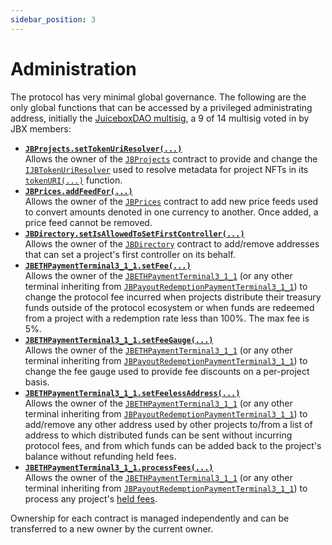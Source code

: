 ```yaml
---
sidebar_position: 3
---
```

# Administration

The protocol has very minimal global governance. The following are the only global functions that can be accessed by a privileged administrating address, initially the [JuiceboxDAO multisig](https://gnosis-safe.io/app/eth:0xAF28bcB48C40dBC86f52D459A6562F658fc94B1e/home), a 9 of 14 multisig voted in by JBX members:

* **[`JBProjects.setTokenUriResolver(...)`](/docs/v4/deprecated/v3/api/contracts/jbprojects/write/settokenuriresolver.md)**<br/>
  Allows the owner of the [`JBProjects`](/docs/v4/deprecated/v3/api/contracts/jbprojects/README.md) contract to provide and change the [`IJBTokenUriResolver`](/docs/v4/deprecated/v3/api/interfaces/ijbtokenuriresolver.md) used to resolve metadata for project NFTs in its [`tokenURI(...)`](/docs/v4/deprecated/v3/api/contracts/jbprojects/read/tokenuri.md) function.
  <br/>
* **[`JBPrices.addFeedFor(...)`](/docs/v4/deprecated/v3/api/contracts/jbprices/write/addfeed.md)**<br/>
  Allows the owner of the [`JBPrices`](/docs/v4/deprecated/v3/api/contracts/jbprices/README.md) contract to add new price feeds used to convert amounts denoted in one currency to another. Once added, a price feed cannot be removed.
  <br/>
* **[`JBDirectory.setIsAllowedToSetFirstController(...)`](/docs/v4/deprecated/v3/api/contracts/jbdirectory/write/setisallowedtosetfirstcontroller.md)**<br/>
  Allows the owner of the [`JBDirectory`](/docs/v4/deprecated/v3/api/contracts/jbdirectory/README.md) contract to add/remove addresses that can set a project's first controller on its behalf.
  <br/>
* **[`JBETHPaymentTerminal3_1_1.setFee(...)`](/docs/v4/deprecated/v3/api/contracts/or-payment-terminals/or-abstract/jbpayoutredemptionpaymentterminal3_1_1.md#setfee)**<br/>
  Allows the owner of the [`JBETHPaymentTerminal3_1_1`](/docs/v4/deprecated/v3/api/contracts/or-payment-terminals/jbethpaymentterminal3_1_1.md) (or any other terminal inheriting from [`JBPayoutRedemptionPaymentTerminal3_1_1`](/docs/v4/deprecated/v3/api/contracts/or-payment-terminals/or-abstract/jbpayoutredemptionpaymentterminal3_1_1.md)) to change the protocol fee incurred when projects distribute their treasury funds outside of the protocol ecosystem or when funds are redeemed from a project with a redemption rate less than 100%. The max fee is 5%.
  <br/>
* **[`JBETHPaymentTerminal3_1_1.setFeeGauge(...)`](/docs/v4/deprecated/v3/api/contracts/or-payment-terminals/or-abstract/jbpayoutredemptionpaymentterminal3_1_1.md#setfeegauge)**<br/>
  Allows the owner of the [`JBETHPaymentTerminal3_1_1`](/docs/v4/deprecated/v3/api/contracts/or-payment-terminals/jbethpaymentterminal3_1_1.md) (or any other terminal inheriting from [`JBPayoutRedemptionPaymentTerminal3_1_1`](/docs/v4/deprecated/v3/api/contracts/or-payment-terminals/or-abstract/jbpayoutredemptionpaymentterminal3_1_1.md)) to change the fee gauge used to provide fee discounts on a per-project basis.
  <br/>
* **[`JBETHPaymentTerminal3_1_1.setFeelessAddress(...)`](/docs/v4/deprecated/v3/api/contracts/or-payment-terminals/or-abstract/jbpayoutredemptionpaymentterminal3_1_1.md#setfeelessaddress)**<br/>
  Allows the owner of the [`JBETHPaymentTerminal3_1_1`](/docs/v4/deprecated/v3/api/contracts/or-payment-terminals/jbethpaymentterminal3_1_1.md) (or any other terminal inheriting from [`JBPayoutRedemptionPaymentTerminal3_1_1`](/docs/v4/deprecated/v3/api/contracts/or-payment-terminals/or-abstract/jbpayoutredemptionpaymentterminal3_1_1.md)) to add/remove any other address used by other projects to/from a list of address to which distributed funds can be sent without incurring protocol fees, and from which funds can be added back to the project's balance without refunding held fees.
* **[`JBETHPaymentTerminal3_1_1.processFees(...)`](/docs/v4/deprecated/v3/api/contracts/or-payment-terminals/or-abstract/jbpayoutredemptionpaymentterminal3_1_2.md#processfees)**<br/>
Allows the owner of the [`JBETHPaymentTerminal3_1_1`](/docs/v4/deprecated/v3/api/contracts/or-payment-terminals/jbethpaymentterminal3_1_1.md) (or any other terminal inheriting from [`JBPayoutRedemptionPaymentTerminal3_1_1`](/docs/v4/deprecated/v3/api/contracts/or-payment-terminals/or-abstract/jbpayoutredemptionpaymentterminal3_1_1.md)) to process any project's [held fees](/docs/v4/deprecated/v3/learn/glossary/hold-fees.md).
  <br/>

Ownership for each contract is managed independently and can be transferred to a new owner by the current owner.
